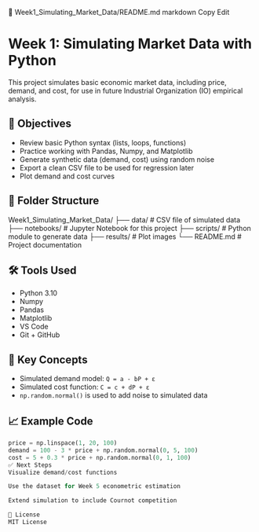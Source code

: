 📄 Week1_Simulating_Market_Data/README.md
markdown
Copy
Edit
# Week 1: Simulating Market Data with Python

This project simulates basic economic market data, including price, demand, and cost, for use in future Industrial Organization (IO) empirical analysis.

## 🎯 Objectives

- Review basic Python syntax (lists, loops, functions)
- Practice working with Pandas, Numpy, and Matplotlib
- Generate synthetic data (demand, cost) using random noise
- Export a clean CSV file to be used for regression later
- Plot demand and cost curves

## 📁 Folder Structure

Week1_Simulating_Market_Data/
├── data/ # CSV file of simulated data
├── notebooks/ # Jupyter Notebook for this project
├── scripts/ # Python module to generate data
├── results/ # Plot images
└── README.md # Project documentation

## 🛠 Tools Used

- Python 3.10
- Numpy
- Pandas
- Matplotlib
- VS Code
- Git + GitHub

## 🧠 Key Concepts

- Simulated demand model: `Q = a - bP + ε`
- Simulated cost function: `C = c + dP + ε`
- `np.random.normal()` is used to add noise to simulated data

## 📈 Example Code

```python
price = np.linspace(1, 20, 100)
demand = 100 - 3 * price + np.random.normal(0, 5, 100)
cost = 5 + 0.3 * price + np.random.normal(0, 1, 100)
✅ Next Steps
Visualize demand/cost functions

Use the dataset for Week 5 econometric estimation

Extend simulation to include Cournot competition

🔗 License
MIT License
